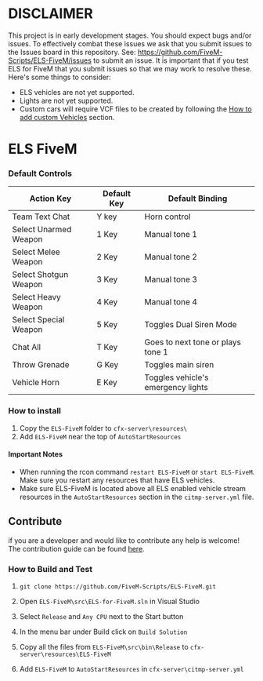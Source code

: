 # DISCLAIMER  
This project is in early development stages. You should expect bugs and/or issues. To effectively combat these issues we ask that you submit issues to the Issues board in this repository. See: https://github.com/FiveM-Scripts/ELS-FiveM/issues to submit an issue. It is important that if you test ELS for FiveM that you submit issues so that we may work to resolve these. Here's some things to consider:

- ELS vehicles are not yet supported.
- Lights are not yet supported.
- Custom cars will require VCF files to be created by following the [How to add custom Vehicles](docs/Add%20Cutom%20Vehicles.md) section.

# ELS FiveM

### Default Controls

|Action Key|Default Key|Default Binding
|---|---|---|
|Team Text Chat | Y key | Horn control|
|Select Unarmed Weapon | 1 Key | Manual tone 1
|Select Melee Weapon | 2 Key | Manual tone 2|
|Select Shotgun Weapon | 3 Key | Manual tone 3|
|Select Heavy Weapon | 4 Key | Manual tone 4|
|Select Special Weapon | 5 Key | Toggles Dual Siren Mode|
|Chat All| T Key|Goes to next tone or plays tone 1|
|Throw Grenade| G Key|Toggles main siren|
|Vehicle Horn | E Key | Toggles vehicle's emergency lights|

### How to install
1. Copy the `ELS-FiveM` folder to `cfx-server\resources\`
2. Add `ELS-FiveM` near the top of `AutoStartResources`

#### Important Notes

- When running the rcon command `restart ELS-FiveM` or `start ELS-FiveM`.  
Make sure you restart any resources that have ELS vehicles.
- Make sure ELS-FiveM is located above all ELS enabled vehicle stream resources in the `AutoStartResources` section in the `citmp-server.yml` file.

## Contribute
if you are a developer and  would like to contribute any help is welcome!   
The contribution guide can be found [here](CONTRIBUTING.md).

### How to Build and Test

1. `git clone https://github.com/FiveM-Scripts/ELS-FiveM.git`

2. Open `ELS-FiveM\src\ELS-for-FiveM.sln` in Visual Studio

3. Select `Release` and `Any CPU`  next to the Start button

4. In the menu bar under Build click on `Build Solution`

5. Copy all the files from `ELS-FiveM\src\bin\Release` to `cfx-server\resources\ELS-FiveM`

6. Add `ELS-FiveM` to `AutoStartResources` in `cfx-server\citmp-server.yml`
